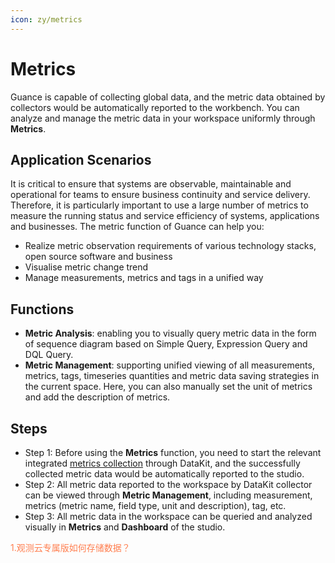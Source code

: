 ```yaml
---
icon: zy/metrics
---
```

# Metrics

Guance is capable of collecting global data, and the metric data obtained by collectors would be automatically reported to the workbench. You can analyze and manage the metric data in your workspace uniformly through **Metrics**.

## Application Scenarios

It is critical to ensure that systems are observable, maintainable and operational for teams to ensure business continuity and service delivery. Therefore, it is particularly important to use a large number of metrics to measure the running status and service efficiency of systems, applications and businesses. 
The metric function of Guance can help you:

- Realize metric observation requirements of various technology stacks, open source software and business
- Visualise metric change trend
- Manage measurements, metrics and tags in a unified way

## Functions

- **Metric Analysis**: enabling you to visually query metric data in the form of sequence diagram based on Simple Query, Expression Query and DQL Query.
- **Metric Management**: supporting unified viewing of all measurements, metrics, tags, timeseries quantities and metric data saving strategies in the current space. Here, you can also manually set the unit of metrics and add the description of metrics.

## Steps

- Step 1: Before using the **Metrics** function, you need to start the relevant integrated [metrics collection](https://docs.guance.com/metrics/collection/) through DataKit, and the successfully collected metric data would be automatically reported to the studio.
- Step 2: All metric data reported to the workspace by DataKit collector can be viewed through **Metric Management**, including measurement, metrics (metric name, field type, unit and description), tag, etc.
- Step 3: All metric data in the workspace can be queried and analyzed visually in **Metrics** and **Dashboard** of the studio.


<font color=coral>1.观测云专属版如何存储数据？</font>

